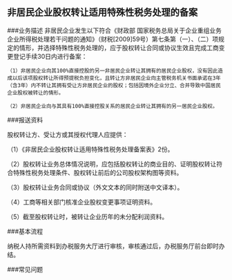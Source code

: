 ## 非居民企业股权转让适用特殊性税务处理的备案

###业务描述
     非居民企业发生以下符合《财政部 国家税务总局关于企业重组业务企业所得税处理若干问题的通知》（财税[2009]59号）第七条第（一）、（二）项规定的情形，并选择特殊性税务处理的，应于股权转让合同或协议生效且完成工商变更登记手续30日内进行备案：

    （1）非居民企业向其100%直接控股的另一非居民企业转让其拥有的居民企业股权，没有因此造成以后该项股权转让所得预提税负担变化，且转让方非居民企业向主管税务机关书面承诺在3年（含3年）内不转让其拥有受让方非居民企业的股权；包括因境外企业分立、合并导致中国居民企业股权被转让的情形。

    （2）非居民企业向与其具有100%直接控股关系的居民企业转让其拥有的另一居民企业股权。


###报送资料

股权转让方、受让方或其授权代理人应提供：

（1）《非居民企业股权转让适用特殊性税务处理备案表》2份。

（2）股权转让业务总体情况说明，应包括股权转让的商业目的、证明股权转让符合特殊性税务处理条件、股权转让前后的公司股权架构图等资料。

（3）股权转让业务合同或协议（外文文本的同时附送中文译本）。

（4）工商等相关部门核准企业股权变更事项证明资料。

（5）截至股权转让时，被转让企业历年的未分配利润资料。



###基本流程

  纳税人持所需资料到办税服务大厅进行审核，审核通过后，办税服务厅前台即时办结。

###常见问题